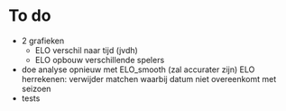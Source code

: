 # To do

* 2 grafieken
	* ELO verschil naar tijd (jvdh)
	* ELO opbouw verschillende spelers
* doe analyse opnieuw met ELO_smooth (zal accurater zijn)
  ELO herrekenen: verwijder matchen waarbij datum niet overeenkomt met seizoen
* tests
